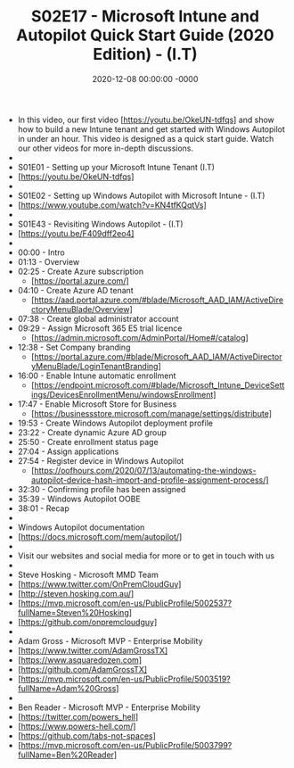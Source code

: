 ﻿---
layout: post
title: "S02E17 - Microsoft Intune and Autopilot Quick Start Guide (2020 Edition) - (I.T)"
date: 2020-12-08 00:00:00 -0000
categories:
---

 * In this video, our first video [https://youtu.be/OkeUN-tdfqs] and show how to build a new Intune tenant and get started with Windows Autopilot in under an hour. This video is designed as a quick start guide. Watch our other videos for more in-depth discussions.
 * 
 * S01E01 - Setting up your Microsoft Intune Tenant (I.T)
 * [https://youtu.be/OkeUN-tdfqs]
 * 
 * S01E02 - Setting up Windows Autopilot with Microsoft Intune - (I.T)
 * [https://www.youtube.com/watch?v=KN4tfKQqtVs]
 * 
 * S01E43 - Revisiting Windows Autopilot - (I.T)
 * [https://youtu.be/F409dff2eo4]
 * 
 * 00:00 - Intro
 * 01:13 - Overview
 * 02:25 - Create Azure subscription
   -  [https://portal.azure.com/]
 * 04:10 - Create Azure AD tenant
   - [https://aad.portal.azure.com/#blade/Microsoft_AAD_IAM/ActiveDirectoryMenuBlade/Overview]
 * 07:38 - Create global administrator account
 * 09:29 - Assign Microsoft 365 E5 trial licence
   - [https://admin.microsoft.com/AdminPortal/Home#/catalog]
 * 12:38 - Set Company branding
   - [https://portal.azure.com/#blade/Microsoft_AAD_IAM/ActiveDirectoryMenuBlade/LoginTenantBranding]
 * 16:00 - Enable Intune automatic enrollment
   - [https://endpoint.microsoft.com/#blade/Microsoft_Intune_DeviceSettings/DevicesEnrollmentMenu/windowsEnrollment]
 * 17:47 - Enable Microsoft Store for Business
   - [https://businessstore.microsoft.com/manage/settings/distribute]
 * 19:53 - Create Windows Autopilot deployment profile
 * 23:22 - Create dynamic Azure AD group
 * 25:50 - Create enrollment status page
 * 27:04 - Assign applications
 * 27:54 - Register device in Windows Autopilot
   - [https://oofhours.com/2020/07/13/automating-the-windows-autopilot-device-hash-import-and-profile-assignment-process/]
 * 32:30 - Confirming profile has been assigned
 * 35:39 - Windows Autopilot OOBE
 * 38:01 - Recap
 * 
 * Windows Autopilot documentation
 * [https://docs.microsoft.com/mem/autopilot/]
 * 
 * Visit our websites and social media for more or to get in touch with us
 * 
 * Steve Hosking - Microsoft MMD Team
 * [https://www.twitter.com/OnPremCloudGuy]
 * [http://steven.hosking.com.au/]
 * [https://mvp.microsoft.com/en-us/PublicProfile/5002537?fullName=Steven%20Hosking]
 * [https://github.com/onpremcloudguy]
 * 
 * Adam Gross - Microsoft MVP - Enterprise Mobility
 * [https://www.twitter.com/AdamGrossTX]
 * [https://www.asquaredozen.com]
 * [https://github.com/AdamGrossTX]
 * [https://mvp.microsoft.com/en-us/PublicProfile/5003519?fullName=Adam%20Gross]
 * 
 * Ben Reader - Microsoft MVP - Enterprise Mobility
 * [https://twitter.com/powers_hell]
 * [https://www.powers-hell.com/]
 * [https://github.com/tabs-not-spaces]
 * [https://mvp.microsoft.com/en-us/PublicProfile/5003799?fullName=Ben%20Reader]
